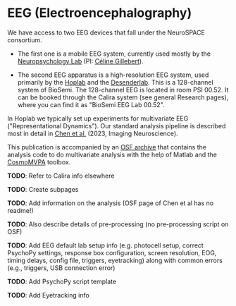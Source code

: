 # EEG (Electroencephalography)

We have access to two EEG devices that fall under the NeuroSPACE consortium.

- The first one is a mobile EEG system, currently used mostly by the [Neuropsychology Lab](https://www.neuropsychologylab.be/) (PI: [Céline Gillebert](https://www.kuleuven.be/wieiswie/en/person/00049589)).

- The second EEG apparatus is a high-resolution EEG system, used primarily by the [Hoplab](https://www.hoplab.be/) and the [Desenderlab](https://desenderlab.com/). This is a 128-channel system of BioSemi. The 128-channel EEG is located in room PSI 00.52. It can be booked through the Calira system (see general Research pages), where you can find it as "BioSemi EEG Lab 00.52".

In Hoplab we typically set up experiments for multivariate EEG ("Representational Dynamics"). Our standard analysis pipeline is described most in detail in [Chen et al.](https://direct.mit.edu/imag/article/doi/10.1162/imag_a_00006/116700/The-representational-dynamics-of-the-animal) (2023, Imaging Neuroscience).

This publication is accompanied by an [OSF archive](https://osf.io/d5egu/) that contains the analysis code to do multivariate analysis with the help of Matlab and the [CosmoMVPA](https://www.cosmomvpa.org/) toolbox.

__TODO__: Refer to Calira info elsewhere

__TODO__: Create subpages

__TODO__: Add information on the analysis (OSF page of Chen et al has no readme!)

__TODO__: Also describe details of pre-processing (no pre-processing script on OSF)

__TODO__: Add EEG default lab setup info (e.g. photocell setup, correct PsychoPy settings, response box configuration, screen resolution, EOG, timing delays, config file, triggers, eyetracking) along with common errors (e.g., triggers, USB connection error)

__TODO__: Add PsychoPy script template

__TODO__: Add Eyetracking info




